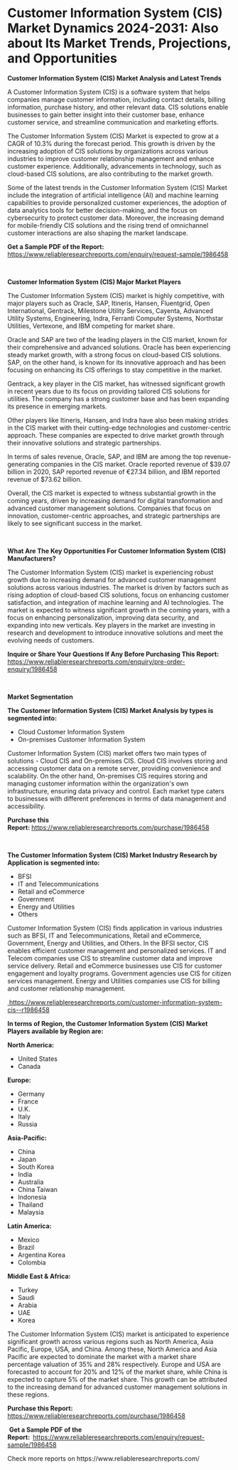 <p><h1>Customer Information System (CIS) Market Dynamics 2024-2031: Also about Its Market Trends, Projections, and Opportunities</h1></p><p><strong>Customer Information System (CIS) Market Analysis and Latest Trends</strong></p>
<p><p>A Customer Information System (CIS) is a software system that helps companies manage customer information, including contact details, billing information, purchase history, and other relevant data. CIS solutions enable businesses to gain better insight into their customer base, enhance customer service, and streamline communication and marketing efforts.</p><p>The Customer Information System (CIS) Market is expected to grow at a CAGR of 10.3% during the forecast period. This growth is driven by the increasing adoption of CIS solutions by organizations across various industries to improve customer relationship management and enhance customer experience. Additionally, advancements in technology, such as cloud-based CIS solutions, are also contributing to the market growth.</p><p>Some of the latest trends in the Customer Information System (CIS) Market include the integration of artificial intelligence (AI) and machine learning capabilities to provide personalized customer experiences, the adoption of data analytics tools for better decision-making, and the focus on cybersecurity to protect customer data. Moreover, the increasing demand for mobile-friendly CIS solutions and the rising trend of omnichannel customer interactions are also shaping the market landscape.</p></p>
<p><strong>Get a Sample PDF of the Report:&nbsp;</strong> <a href="https://www.reliableresearchreports.com/enquiry/request-sample/1986458">https://www.reliableresearchreports.com/enquiry/request-sample/1986458</a></p>
<p>&nbsp;</p>
<p><strong>Customer Information System (CIS) Major Market Players</strong></p>
<p><p>The Customer Information System (CIS) market is highly competitive, with major players such as Oracle, SAP, Itineris, Hansen, Fluentgrid, Open International, Gentrack, Milestone Utility Services, Cayenta, Advanced Utility Systems, Engineering, Indra, Ferranti Computer Systems, Northstar Utilities, Vertexone, and IBM competing for market share.</p><p>Oracle and SAP are two of the leading players in the CIS market, known for their comprehensive and advanced solutions. Oracle has been experiencing steady market growth, with a strong focus on cloud-based CIS solutions. SAP, on the other hand, is known for its innovative approach and has been focusing on enhancing its CIS offerings to stay competitive in the market.</p><p>Gentrack, a key player in the CIS market, has witnessed significant growth in recent years due to its focus on providing tailored CIS solutions for utilities. The company has a strong customer base and has been expanding its presence in emerging markets.</p><p>Other players like Itineris, Hansen, and Indra have also been making strides in the CIS market with their cutting-edge technologies and customer-centric approach. These companies are expected to drive market growth through their innovative solutions and strategic partnerships.</p><p>In terms of sales revenue, Oracle, SAP, and IBM are among the top revenue-generating companies in the CIS market. Oracle reported revenue of $39.07 billion in 2020, SAP reported revenue of €27.34 billion, and IBM reported revenue of $73.62 billion.</p><p>Overall, the CIS market is expected to witness substantial growth in the coming years, driven by increasing demand for digital transformation and advanced customer management solutions. Companies that focus on innovation, customer-centric approaches, and strategic partnerships are likely to see significant success in the market.</p></p>
<p>&nbsp;</p>
<p><strong>What Are The Key Opportunities For Customer Information System (CIS) Manufacturers?</strong></p>
<p><p>The Customer Information System (CIS) market is experiencing robust growth due to increasing demand for advanced customer management solutions across various industries. The market is driven by factors such as rising adoption of cloud-based CIS solutions, focus on enhancing customer satisfaction, and integration of machine learning and AI technologies. The market is expected to witness significant growth in the coming years, with a focus on enhancing personalization, improving data security, and expanding into new verticals. Key players in the market are investing in research and development to introduce innovative solutions and meet the evolving needs of customers.</p></p>
<p><strong>Inquire or Share Your Questions If Any Before Purchasing This Report:</strong> <a href="https://www.reliableresearchreports.com/enquiry/pre-order-enquiry/1986458">https://www.reliableresearchreports.com/enquiry/pre-order-enquiry/1986458</a></p>
<p>&nbsp;</p>
<p><strong>Market Segmentation</strong></p>
<p><strong>The Customer Information System (CIS) Market Analysis by types is segmented into:</strong></p>
<p><ul><li>Cloud Customer Information System</li><li>On-premises Customer Information System</li></ul></p>
<p><p>Customer Information System (CIS) market offers two main types of solutions - Cloud CIS and On-premises CIS. Cloud CIS involves storing and accessing customer data on a remote server, providing convenience and scalability. On the other hand, On-premises CIS requires storing and managing customer information within the organization's own infrastructure, ensuring data privacy and control. Each market type caters to businesses with different preferences in terms of data management and accessibility.</p></p>
<p><strong>Purchase this Report:&nbsp;</strong><a href="https://www.reliableresearchreports.com/purchase/1986458">https://www.reliableresearchreports.com/purchase/1986458</a></p>
<p>&nbsp;</p>
<p><strong>The Customer Information System (CIS) Market Industry Research by Application is segmented into:</strong></p>
<p><ul><li>BFSI</li><li>IT and Telecommunications</li><li>Retail and eCommerce</li><li>Government</li><li>Energy and Utilities</li><li>Others</li></ul></p>
<p><p>Customer Information System (CIS) finds application in various industries such as BFSI, IT and Telecommunications, Retail and eCommerce, Government, Energy and Utilities, and Others. In the BFSI sector, CIS enables efficient customer management and personalized services. IT and Telecom companies use CIS to streamline customer data and improve service delivery. Retail and eCommerce businesses use CIS for customer engagement and loyalty programs. Government agencies use CIS for citizen services management. Energy and Utilities companies use CIS for billing and customer relationship management.</p></p>
<p><a href="https://www.reliableresearchreports.com/customer-information-system-cis--r1986458">&nbsp;https://www.reliableresearchreports.com/customer-information-system-cis--r1986458</a></p>
<p><strong>In terms of Region, the Customer Information System (CIS) Market Players available by Region are:</strong></p>
<p>
    <p> <strong> North America: </strong>
        <ul>
            <li>United States</li>
            <li>Canada</li>
        </ul>
        </p> 
    <p> <strong> Europe: </strong>
        <ul>
            <li>Germany</li>
            <li>France</li>
            <li>U.K.</li>
            <li>Italy</li>
            <li>Russia</li>
        </ul>
        </p> 
    <p> <strong> Asia-Pacific: </strong>
        <ul>
            <li>China</li>
            <li>Japan</li>
            <li>South Korea</li>
            <li>India</li>
            <li>Australia</li>
            <li>China Taiwan</li>
            <li>Indonesia</li>
            <li>Thailand</li>
            <li>Malaysia</li>
        </ul>
        </p> 
    <p> <strong> Latin America: </strong>
        <ul>
            <li>Mexico</li>
            <li>Brazil</li>
            <li>Argentina Korea</li>
            <li>Colombia</li>
        </ul>
        </p> 
    <p> <strong> Middle East & Africa: </strong>
        <ul>
            <li>Turkey</li>
            <li>Saudi</li>
            <li>Arabia</li>
            <li>UAE</li>
            <li>Korea</li>
        </ul>
    </p>
    </p>
<p><p>The Customer Information System (CIS) market is anticipated to experience significant growth across various regions such as North America, Asia Pacific, Europe, USA, and China. Among these, North America and Asia Pacific are expected to dominate the market with a market share percentage valuation of 35% and 28% respectively. Europe and USA are forecasted to account for 20% and 12% of the market share, while China is expected to capture 5% of the market share. This growth can be attributed to the increasing demand for advanced customer management solutions in these regions.</p></p>
<p><strong>Purchase this Report: </strong><a href="https://www.reliableresearchreports.com/purchase/1986458">https://www.reliableresearchreports.com/purchase/1986458</a></p>
<p>&nbsp;<strong>Get a Sample PDF of the Report:&nbsp;&nbsp;</strong><a href="https://www.reliableresearchreports.com/enquiry/request-sample/1986458">https://www.reliableresearchreports.com/enquiry/request-sample/1986458</a></p>
<p><strong></strong></p>
<p>Check more reports on https://www.reliableresearchreports.com/</p>